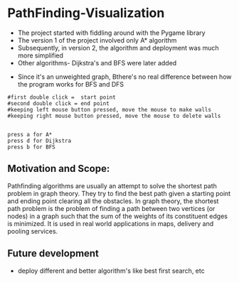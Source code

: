 # PathFinding-Visualization

- The project started with fiddling around with the Pygame library
- The version 1 of the project involved only A* algorithm
- Subsequently, in version 2, the algorithm and deployment was much more simplified
- Other algorithms- Dijkstra's and BFS were later added
* Since it's an unweighted graph, Bthere's no real difference between how the program works for BFS and DFS


```
#first double click =  start point
#second double click = end point
#keeping left mouse button pressed, move the mouse to make walls
#keeping right mouse button pressed, move the mouse to delete walls


press a for A*
press d for Dijkstra
press b for BFS
```

## Motivation and Scope:
Pathfinding algorithms are usually an attempt to solve the shortest path problem in graph theory. They try to find the best path given a starting point and ending point clearing all the obstacles. In graph theory, the shortest path problem is the problem of finding a path between two vertices (or nodes) in a graph such that the sum of the weights of its constituent edges is minimized. It is used in real world applications in maps, delivery and pooling services.


## Future development
- deploy different and better algorithm's like best first search, etc

